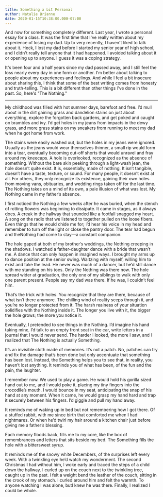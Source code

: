 ```yaml
---
title: Something a bit Personal
author: Natalie Brianne
date: 2020-01-15T10:38:00.000-07:00
---
```


And now for something completely different. Last year, I wrote a personal essay for a class. It was the first time that I've really written about my experience of losing my dad. Up to very recently, I haven't liked to talk about it. Heck, I lost my dad before I started my senior year of high school, and I didn't really tell anyone that it had happened. I avoided talking about it or opening up to anyone. I guess it was a coping strategy.

It's been four and a half years since my dad passed away, and I still feel the loss nearly every day in one form or another. I'm better about talking to people about my experiences and feelings. And while I feel a bit insecure about sharing this, I think that some of the best writing comes from honesty and truth-telling. This is a bit different than other things I've done in the past. So, here's "The Nothing."

---

My childhood was filled with hot summer days, barefoot and free. I’d mull about in the dirt gaining grass and dandelion stains on just about everything, explore the forgotten back gardens, and get poked and caught on brambles and ivy. I’d get holes in my jeans from impacts in the dewy grass, and more grass stains on my sneakers from running to meet my dad when he got home from work.

The stains were easily washed out, but the holes in my jeans were ignored. Usually as the jeans would wear themselves thinner, a small rip would form into a tear, eventually becoming cut-off shorts that would unravel and fray around my kneecaps. A hole is overlooked, recognized as the absence of something. Without the bare skin peeking through a light-wash jean, the hole doesn’t quite exist. It is, essentially, made of nothing. It isn’t tangible, doesn’t have a taste, texture, or sound. For many people, it doesn’t exist at all. For others, they only recognize its existence, gaining their own holes from moving vans, obituaries, and wedding rings taken off for the last time. The Nothing takes on a mind of its own, a pale illusion of what was lost. My Nothing came in my father’s absence.

I first noticed the Nothing a few weeks after he was buried, when the stench of rotting flowers was beginning to dissipate. It came in stages, as it always does. A creak in the hallway that sounded like a footfall snagged my heart. A song on the radio that we listened to together pulled on the loose fibers. Even things that he would chide me for; I’d hear his voice in my head and remember to turn off the light or close the pantry door. The tear had begun and theNothing had come to stay—a constant companion.

The hole gaped at both of my brother’s weddings, the Nothing creeping in the shadows. I watched a father-daughter dance with a bride that wasn’t me. A dance that can only happen in imagined ways. I brought my arms up to dance position at the senior swing. Waltzing with myself, willing him to exist and take the lead. He never was much of a dancer, but he’d still dance with me standing on his toes. Only the Nothing was there now. The hole spread wider at graduation, the only one of my siblings to walk with only one parent present. People say my dad was there. If he was, I couldn’t feel him.

That’s the trick with holes. You recognize that they are there, because of what isn’t there anymore. The chilling wind of reality seeps through it, and you’re no longer protected from it. The harsh realness of your situation solidifies with the Nothing inside it. The longer you live with it, the bigger the hole grows; the more you notice it.

Eventually, I pretended to see things in the Nothing. I’d imagine his hand taking mine, I’d talk to an empty front seat in the car, write letters in a journal that I would never send. The harder I looked, the more I saw, and I realized that The Nothing is actually Something.

It’s an invisible cloth made of memories. It’s not a patch. No, patches can try and fix the damage that’s been done but only accentuate that something has been lost. Instead, the Something helps you to see that, in reality, you haven’t lost anything. It reminds you of what has been, of the fun and the pain, the laughter.

I remember now. We used to play a game. He would hold his gorilla sized hand out to me, and I would poke it, placing my tiny fingers into the crocodile’s mouth. I would bounce in my seat, anticipating the snap of his hand at any moment. When it came, he would grasp my hand hard and trap it securely between his fingers. I’d giggle and pull my hand away.

It reminds me of waking up in bed but not remembering how I got there. Of a stuffed rabbit, with me since birth that comforted me when I had nightmares. Or when he’d twirl my hair around a kitchen chair just before giving me a father’s blessing.

Each memory floods back, fills me to my core, like the box of remembrances and letters that sits beside my bed. The Something fills the hole with a bittersweet syrup.

It reminds me of the snowy white Decembers, of the surprises left every week. With a twinkling eye he’d watch my wonderment. The second Christmas I had without him, I woke early and traced the steps of a child down the hallway. I curled up on the couch next to the twinkling tree, caught up in the past. I felt a weight bend the leather of the couch, sitting in the crook of my stomach. I curled around him and felt the warmth. To anyone watching I was alone, butI knew he was there. Finally, I realized I could be whole.
